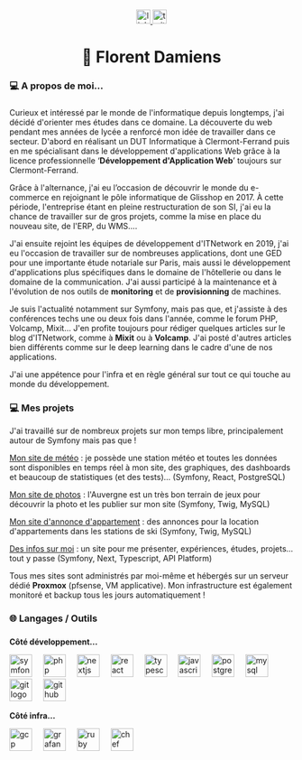 

###

<div align="center">
  <a href="https://www.linkedin.com/in/florent-damiens-939a49164/" target="_blank">
    <img src="https://img.shields.io/static/v1?message=LinkedIn&logo=linkedin&label=&color=0077B5&logoColor=white&labelColor=&style=for-the-badge" height="25" alt="linkedin logo"  />
  </a>
  <a href="https://twitter.com/RusHiiiiiiii" target="_blank">
    <img src="https://img.shields.io/static/v1?message=Twitter&logo=twitter&label=&color=1DA1F2&logoColor=white&labelColor=&style=for-the-badge" height="25" alt="twitter logo"  />
  </a>
</div>

###

<h1 align="center">🏀 Florent Damiens</h1>

###

<h3 align="left">💻 A propos de moi...</h3>

###

Curieux et intéressé par le monde de l'informatique depuis longtemps, j'ai décidé d'orienter mes études dans ce domaine. La découverte du web pendant mes années de lycée a renforcé mon idée de travailler dans ce secteur. D'abord en réalisant un DUT Informatique à Clermont-Ferrand puis en me spécialisant dans le développement d'applications Web grâce à la licence professionnelle ‘**Développement d'Application Web**’ toujours sur Clermont-Ferrand.

Grâce à l'alternance, j'ai eu l’occasion de découvrir le monde du e-commerce en rejoignant le pôle informatique de Glisshop en 2017. À cette période, l'entreprise étant en pleine restructuration de son SI, j'ai eu la chance de travailler sur de gros projets, comme la mise en place du nouveau site, de l'ERP, du WMS....

J'ai ensuite rejoint les équipes de développement d'ITNetwork en 2019, j'ai eu l'occasion de travailler sur de nombreuses applications, dont une GED pour une importante étude notariale sur Paris, mais aussi le développement d'applications plus spécifiques dans le domaine de l'hôtellerie ou dans le domaine de la communication. J'ai aussi participé à la maintenance et à l'évolution de nos outils de **monitoring** et de **provisionning** de machines.

Je suis l'actualité notamment sur Symfony, mais pas que, et j'assiste à des conférences techs une ou deux fois dans l'année, comme le forum PHP, Volcamp, Mixit… J'en profite toujours pour rédiger quelques articles sur le blog d'ITNetwork, comme à **Mixit** ou à **Volcamp**. J'ai posté d'autres articles bien différents comme sur le deep learning dans le cadre d'une de nos applications.

J'ai une appétence pour l'infra et en règle général sur tout ce qui touche au monde du développement.

###

<h3 align="left">💻 Mes projets</h3>

J'ai travaillé sur de nombreux projets sur mon temps libre, principalement autour de Symfony mais pas que !

[Mon site de météo](https://www.meteo41.fr/) : je possède une station météo et toutes les données sont disponibles en temps réel à mon site, des graphiques, des dashboards et beaucoup de statistiques (et des tests)... (Symfony, React, PostgreSQL)

[Mon site de photos](https://www.photovergnat.fr) : l'Auvergne est un très bon terrain de jeux pour découvrir la photo et les publier sur mon site (Symfony, Twig, MySQL)

[Mon site d'annonce d'appartement](https://www.locappart-montagne.com) : des annonces pour la location d'appartements dans les stations de ski (Symfony, Twig, MySQL)

[Des infos sur moi](https://www.fldamiens.fr) : un site pour me présenter, expériences, études, projets... tout y passe (Symfony, Next, Typescript, API Platform)

Tous mes sites sont administrés par moi-même et hébergés sur un serveur dédié **Proxmox** (pfsense, VM applicative). Mon infrastructure est également monitoré et backup tous les jours automatiquement !

###

<h3 align="left">🌐 Langages / Outils</h3>

###

**Côté développement...**

<div align="left">
  <img src="https://cdn.jsdelivr.net/gh/devicons/devicon/icons/symfony/symfony-original.svg" height="40" alt="symfony logo"  />
  <img width="12" />
  <img src="https://cdn.jsdelivr.net/gh/devicons/devicon/icons/php/php-original.svg" height="40" alt="php logo"  />
  <img width="12" />
  <img src="https://cdn.jsdelivr.net/gh/devicons/devicon/icons/nextjs/nextjs-original.svg" height="40" alt="nextjs logo"  />
  <img width="12" />
  <img src="https://cdn.jsdelivr.net/gh/devicons/devicon/icons/react/react-original.svg" height="40" alt="react logo"  />
  <img width="12" />
  <img src="https://cdn.jsdelivr.net/gh/devicons/devicon/icons/typescript/typescript-original.svg" height="40" alt="typescript logo"  />
  <img width="12" />
  <img src="https://cdn.jsdelivr.net/gh/devicons/devicon/icons/javascript/javascript-original.svg" height="40" alt="javascript logo"  />
  <img width="12" />
  <img src="https://cdn.jsdelivr.net/gh/devicons/devicon/icons/postgresql/postgresql-original.svg" height="40" alt="postgresql logo"  />
  <img width="12" />
  <img src="https://cdn.jsdelivr.net/gh/devicons/devicon/icons/mysql/mysql-original.svg" height="40" alt="mysql logo"  />
  <img width="12" />
  <img src="https://cdn.jsdelivr.net/gh/devicons/devicon/icons/git/git-original.svg" height="40" alt="git logo"  />
  <img width="12" />
  <img src="https://cdn.jsdelivr.net/gh/devicons/devicon/icons/github/github-original.svg" height="40" alt="github logo"  />
</div>

**Côté infra...**

<div align="left">
  <img src="https://cdn.jsdelivr.net/gh/devicons/devicon/icons/googlecloud/googlecloud-original.svg" height="40" alt="gcp logo"  />
  <img width="12" />
  <img src="https://cdn.jsdelivr.net/gh/devicons/devicon/icons/grafana/grafana-original.svg" height="40" alt="grafana logo"  />
  <img width="12" />
  <img src="https://cdn.jsdelivr.net/gh/devicons/devicon/icons/ruby/ruby-original.svg" height="40" alt="ruby logo"  />
  <img width="12" />
  <img src="https://intellyx.com/wp-content/uploads/2019/04/chef-software_facebook-share_min-560x416.png" height="40" alt="chef logo"  />
  <img width="12" />
</div>

###
